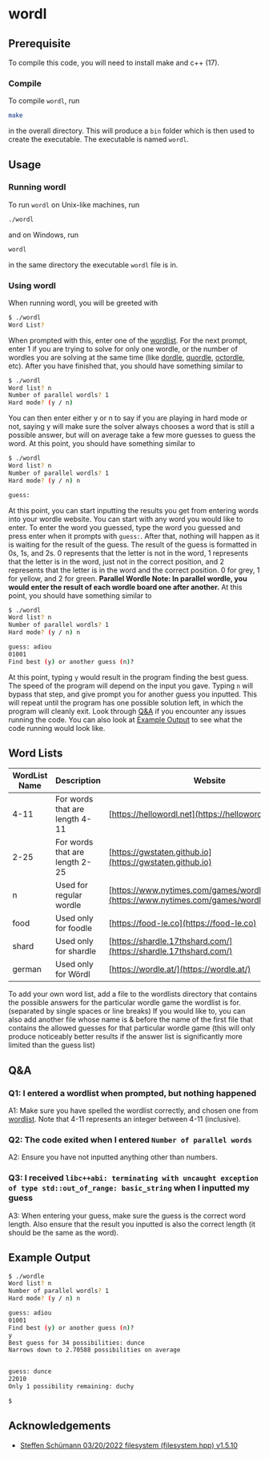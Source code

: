 # wordl

## Prerequisite

To compile this code, you will need to install make and c++ (17).

### Compile

To compile `wordl`, run

```bash
make
```

in the overall directory. This will produce a `bin` folder which is then used to create the executable. The executable is named `wordl`.

## Usage

### Running wordl

To run `wordl` on Unix-like machines, run

```bash
./wordl
```

and on Windows, run

```bash
wordl
```

in the same directory the executable `wordl` file is in.

### Using wordl

When running wordl, you will be greeted with

```bash
$ ./wordl
Word List?
```

When prompted with this, enter one of the [wordlist](#word-lists). For the next prompt, enter 1 if you are trying to solve for only one wordle, or the number of wordles you are solving at the same time (like [dordle](https://zaratustra.itch.io/dordle), [quordle](https://www.quordle.com), [octordle](https://octordle.com), etc). After you have finished that, you should have something similar to

```bash
$ ./wordl
Word list? n
Number of parallel wordls? 1
Hard mode? (y / n)
```

You can then enter either y or n to say if you are playing in hard mode or not, saying y will make sure the solver always chooses a word that is still a possible answer, but will on average take a few more guesses to guess the word. At this point, you should have something similar to

```bash
$ ./wordl
Word list? n
Number of parallel wordls? 1
Hard mode? (y / n) n

guess:
```

At this point, you can start inputting the results you get from entering words into your wordle website. You can start with any word you would like to enter. To enter the word you guessed, type the word you guessed and press enter when it prompts with `guess:`. After that, nothing will happen as it is waiting for the result of the guess. The result of the guess is formatted in 0s, 1s, and 2s. 0 represents that the letter is not in the word, 1 represents that the letter is in the word, just not in the correct position, and 2 represents that the letter is in the word and the correct position. 0 for grey, 1 for yellow, and 2 for green. **Parallel Wordle Note: In parallel wordle, you would enter the result of each wordle board one after another.** At this point, you should have something similar to

```bash
$ ./wordl
Word list? n
Number of parallel wordls? 1
Hard mode? (y / n) n

guess: adiou
01001
Find best (y) or another guess (n)?
```

At this point, typing `y` would result in the program finding the best guess. The speed of the program will depend on the input you gave. Typing `n` will bypass that step, and give prompt you for another guess you inputted. This will repeat until the program has one possible solution left, in which the program will cleanly exit. Look through [Q&A](#qa) if you encounter any issues running the code. You can also look at [Example Output](#example-output) to see what the code running would look like.

## Word Lists
| WordList Name | Description | Website  |
|---------------|-------------|----------|
| 4-11 | For words that are length 4-11 |  [https://hellowordl.net](https://hellowordl.net)|
| 2-25 | For words that are length 2-25 | [https://gwstaten.github.io](https://gwstaten.github.io) |
| n | Used for regular wordle | [https://www.nytimes.com/games/wordle/index.html](https://www.nytimes.com/games/wordle/index.html) |
| food | Used only for foodle | [https://food-le.co](https://food-le.co) |
| shard | Used only for shardle | [https://shardle.17thshard.com/](https://shardle.17thshard.com/) |
| german | Used only for Wördl | [https://wordle.at/](https://wordle.at/) |

To add your own word list, add a file to the wordlists directory that contains the possible answers for the particular wordle game the wordlist is for. (separated by single spaces or line breaks) If you would like to, you can also add another file whose name is & before the name of the first file that contains the allowed guesses for that particular wordle game (this will only produce noticeably better results if the answer list is significantly more limited than the guess list)

## Q&A

### Q1: I entered a wordlist when prompted, but nothing happened

A1: Make sure you have spelled the wordlist correctly, and chosen one from [wordlist](#word-lists). Note that 4-11 represents an integer between 4-11 (inclusive).

### Q2: The code exited when I entered `Number of parallel words`

A2: Ensure you have not inputted anything other than numbers.

### Q3: I received `libc++abi: terminating with uncaught exception of type std::out_of_range: basic_string` when I inputted my guess

A3: When entering your guess, make sure the guess is the correct word length. Also ensure that the result you inputted is also the correct length (it should be the same as the word).

## Example Output

```bash
$ ./wordle
Word list? n
Number of parallel wordls? 1
Hard mode? (y / n) n

guess: adiou
01001
Find best (y) or another guess (n)?
y
Best guess for 34 possibilities: dunce
Narrows down to 2.70588 possibilities on average


guess: dunce
22010
Only 1 possibility remaining: duchy

$
```

## Acknowledgements

- [Steffen Schümann 03/20/2022 filesystem (filesystem.hpp) v1.5.10](https://github.com/gwstaten/wordl/blob/main/include/filesystem.hpp)
